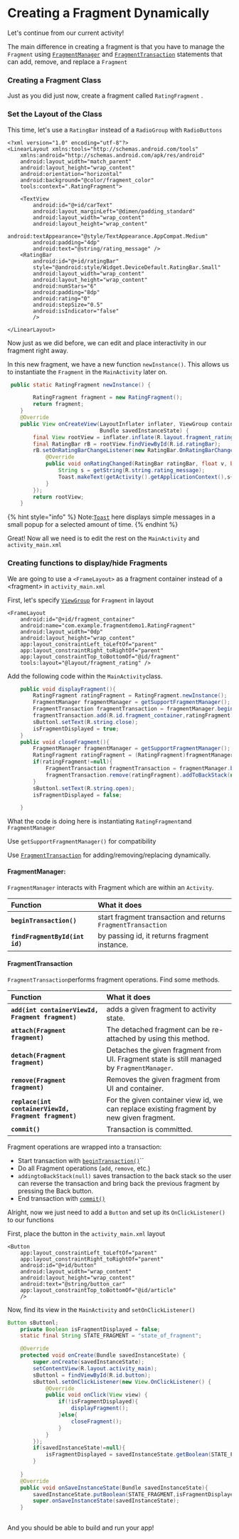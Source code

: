 # Creating a Fragment Dynamically

Let's continue from our current activity!

The main difference in creating a fragment is that you have to manage the `Fragment` using [`FragmentManager`](https://developer.android.com/reference/android/app/FragmentManager.html) and [`FragmentTransaction`](https://developer.android.com/reference/android/app/FragmentTransaction.html) statements that can add, remove, and replace a `Fragment`

### Creating a Fragment Class

Just as you did just now,  create a fragment called `RatingFragment` .

### Set the Layout of the Class

This time, let's use a `RatingBar` instead of a `RadioGroup` with `RadioButtons`

```markup
<?xml version="1.0" encoding="utf-8"?>
<LinearLayout xmlns:tools="http://schemas.android.com/tools"
    xmlns:android="http://schemas.android.com/apk/res/android"
    android:layout_width="match_parent"
    android:layout_height="wrap_content"
    android:orientation="horizontal"
    android:background="@color/fragment_color"
    tools:context=".RatingFragment">

    <TextView
        android:id="@+id/carText"
        android:layout_marginLeft="@dimen/padding_standard"
        android:layout_width="wrap_content"
        android:layout_height="wrap_content"
        android:textAppearance="@style/TextAppearance.AppCompat.Medium"
        android:padding="4dp"
        android:text="@string/rating_message" />
    <RatingBar
        android:id="@+id/ratingBar"
        style="@android:style/Widget.DeviceDefault.RatingBar.Small"
        android:layout_width="wrap_content"
        android:layout_height="wrap_content"
        android:numStars="6"
        android:padding="8dp"
        android:rating="0"
        android:stepSize="0.5"
        android:isIndicator="false"
        />

</LinearLayout>
```

Now just as we did before, we can edit and place interactivity in our fragment right away.

In this new fragment, we have a new function `newInstance()`. This allows us to instantiate the `Fragment` in the `MainActivity` later on.

```java
 public static RatingFragment newInstance() {

        RatingFragment fragment = new RatingFragment();
        return fragment;
    }
    @Override
    public View onCreateView(LayoutInflater inflater, ViewGroup container,
                             Bundle savedInstanceState) {
        final View rootView = inflater.inflate(R.layout.fragment_rating, container, false);
        final RatingBar rB = rootView.findViewById(R.id.ratingBar);
        rB.setOnRatingBarChangeListener(new RatingBar.OnRatingBarChangeListener() {
            @Override
            public void onRatingChanged(RatingBar ratingBar, float v, boolean b) {
                String s = getString(R.string.rating_message);
                Toast.makeText(getActivity().getApplicationContext(),s+ " "+ v,Toast.LENGTH_SHORT).show();
            }
        });
        return rootView;
    }
```

{% hint style="info" %}
Note:[`Toast`](https://developer.android.com/guide/topics/ui/notifiers/toasts) here displays simple messages in a small popup for a selected amount of time.
{% endhint %}

Great! Now all we need is to edit the rest on the `MainActivity`  and `activity_main.xml`

### Creating functions to display/hide Fragments

We are going to use a `<FrameLayout>` as a fragment container instead of a &lt;fragment&gt; in `activity_main.xml`

First, let's specify [`ViewGroup`](https://developer.android.com/reference/android/view/ViewGroup.html) for `Fragment` in layout

```markup
<FrameLayout
    android:id="@+id/fragment_container"
    android:name="com.example.fragmentdemo1.RatingFragment"
    android:layout_width="0dp"
    android:layout_height="wrap_content"
    app:layout_constraintLeft_toLeftOf="parent"
    app:layout_constraintRight_toRightOf="parent"
    app:layout_constraintTop_toBottomOf="@id/fragment"
    tools:layout="@layout/fragment_rating" />
```

Add the following code within the `MainActivity`class.

```java
    public void displayFragment(){
        RatingFragment ratingFragment = RatingFragment.newInstance();
        FragmentManager fragmentManager = getSupportFragmentManager();
        FragmentTransaction fragmentTransaction = fragmentManager.beginTransaction();
        fragmentTransaction.add(R.id.fragment_container,ratingFragment).addToBackStack(null).commit();
        sButtonl.setText(R.string.close);
        isFragmentDisplayed = true;
    }
    public void closeFragment(){
        FragmentManager fragmentManager = getSupportFragmentManager();
        RatingFragment ratingFragment = (RatingFragment)fragmentManager.findFragmentById(R.id.fragment_container);
        if(ratingFragment!=null){
            FragmentTransaction fragmentTransaction = fragmentManager.beginTransaction();
            fragmentTransaction.remove(ratingFragment).addToBackStack(null).commit();
        }
        sButtonl.setText(R.string.open);
        isFragmentDisplayed = false;

    }
```

What the code is doing here is instantiating `RatingFragment`and `FragmentManager` 

Use `getSupportFragmentManager()` for compatibility

Use [`FragmentTransaction`](https://developer.android.com/reference/androidx/fragment/app/FragmentTransaction)  for adding/removing/replacing dynamically.

#### FragmentManager:

`FragmentManager` interacts with Fragment which are within an `Activity`.

| Function | What it does |
| :--- | :--- |
| **`beginTransaction()`** | start fragment transaction and returns `FragmentTransaction` |
| **`findFragmentById(int id)`** | by passing id, it returns fragment instance. |

#### FragmentTransaction

`FragmentTransaction`performs fragment operations. Find some methods.

| Function | What it does |
| :--- | :--- |
| **`add(int containerViewId, Fragment fragment)`** | adds a given fragment to activity state. |
| **`attach(Fragment fragment)`** | The detached fragment can be re-attached by using this method. |
| **`detach(Fragment fragment)`** | Detaches the given fragment from UI. Fragment state is still managed by `FragmentManager`. |
| **`remove(Fragment fragment)`** | Removes the given fragment from UI and container. |
| **`replace(int containerViewId, Fragment fragment)`** | For the given container view id, we can replace existing fragment by new given fragment. |
| **`commit()`** | Transaction is committed. |

Fragment operations are wrapped into a transaction:

* Start transaction with [`beginTransaction()`](https://developer.android.com/reference/android/app/FragmentManager.html#beginTransaction%28%29)\`\`
* Do all Fragment operations \(`add`, `remove`, etc.\)
* `addingtoBackStack(null)` saves transaction to the back stack so the user can reverse the transaction and bring back the previous fragment by pressing the Back button.
* End transaction with [`commit()`](https://developer.android.com/reference/android/app/FragmentTransaction.html#commit%28%29)

Alright, now we just need to add a `Button` and set up its `OnClickListener()` to our functions

First, place the button in the `activity_main.xml` layout

```markup
<Button
    app:layout_constraintLeft_toLeftOf="parent"
    app:layout_constraintRight_toRightOf="parent"
    android:id="@+id/button"
    android:layout_width="wrap_content"
    android:layout_height="wrap_content"
    android:text="@string/button_car"
    app:layout_constraintTop_toBottomOf="@id/article"
    />
```

Now, find its view in the `MainActivity` and `setOnClickListener()`

```java
Button sButtonl;
    private Boolean isFragmentDisplayed = false;
    static final String STATE_FRAGMENT = "state_of_fragment";

    @Override
    protected void onCreate(Bundle savedInstanceState) {
        super.onCreate(savedInstanceState);
        setContentView(R.layout.activity_main);
        sButtonl = findViewById(R.id.button);
        sButtonl.setOnClickListener(new View.OnClickListener() {
            @Override
            public void onClick(View view) {
                if(!isFragmentDisplayed){
                    displayFragment();
                }else{
                    closeFragment();
                }
            }
        });
        if(savedInstanceState!=null){
            isFragmentDisplayed = savedInstanceState.getBoolean(STATE_FRAGMENT);
        }
        
    }
    @Override
    public void onSaveInstanceState(Bundle savedInstanceState){
        savedInstanceState.putBoolean(STATE_FRAGMENT,isFragmentDisplayed);
        super.onSaveInstanceState(savedInstanceState);
    }
    
```

And you should be able to build and run your app!

